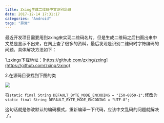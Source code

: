 ```yaml
---
title: Zxing生成二维码中文识别乱码
date: 2017-12-14 17:31:17
categories: "Android"
tags: "异常"
---
```


最近开发项目需要用到zxing来实现二维码名片，但是生成二维码之后扫面出来中文总是显示不出来，在网上查了很多的资料，最后发现是识别二维码时字符编码的问题，具体解决方法如下：

1.zxingx下载地址：[https://github.com/zxing/zxing](https://github.com/zxing/zxing)

2.在源码目录找到下图的类

![](https://i.imgur.com/1nyuPOR.png)

将`static final String DEFAULT_BYTE_MODE_ENCODING = "ISO-8859-1";`修改为`static final String DEFAULT_BYTE_MODE_ENCODING = "UTF-8";`

这句话就是修改默认的编码模式，重新编译一下代码，应该中文乱码的问题就解决了。

